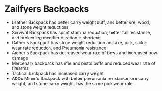 # Zailfyers Backpacks
* Leather Backpack has better carry weight buff, and better ore, wood, and stone weight reductions
* Survival Backpack has sprint stamina reduction, better fall resistance, and broken leg modifier duration is shortend
* Gather's Backpack has stone weight reduction and axe, pick, sickle wear rate reduction, and Pneumonia resistance
* Archer's Backpack has decreased wear rate of bows and increased bow damage
* Mercenary backpack has rifle and pistol buffs and reduced wear rate of firearms
* Tactical backpack has increased carry weight
* ADDs Miner's Backpack with better pneumonia resistance, ore carry weight, and stone carry weight. has the same pick wear rate
